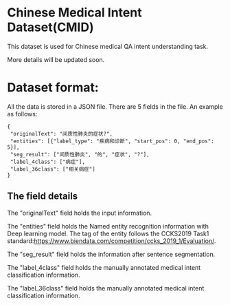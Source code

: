 Chinese Medical Intent Dataset(CMID)
====

This dataset is used for Chinese medical QA intent understanding task.

More details will be updated soon.

Dataset format:
======
All the data is stored in a JSON file. There are 5 fields in the file. An example as follows:

    {
     "originalText": "间质性肺炎的症状?", 
     "entities": [{"label_type": "疾病和诊断", "start_pos": 0, "end_pos": 5}], 
     "seg_result": ["间质性肺炎", "的", "症状", "?"], 
     "label_4class": ["病症"], 
     "label_36class": ["相关病症"]
    }

The field details
-------
The "originalText" field holds the input information.

The "entities" field holds the Named entity recognition information with Deep learning model. The tag of the entity follows the CCKS2019 Task1 standard:https://www.biendata.com/competition/ccks_2019_1/Evaluation/.

The "seg_result" field holds the information after sentence segmentation.

The "label_4class" field holds the manually annotated medical intent classification information.

The "label_36class" field holds the manually annotated medical intent classification information.
